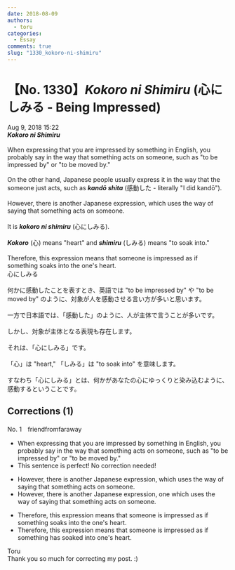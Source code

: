 ```yaml
---
date: 2018-08-09
authors:
  - toru
categories:
  - Essay
comments: true
slug: "1330_kokoro-ni-shimiru"
---
```


# 【No. 1330】<strong><em>Kokoro ni Shimiru</em></strong> (心にしみる - Being Impressed)
<div class="date">Aug 9, 2018 15:22</div>
<div id="post"><div id="body_show_ori">
<strong><em>Kokoro ni Shimiru</em></strong><br/><br/>When expressing that you are impressed by something in English, you probably say in the way that something acts on someone, such as "to be impressed by" or "to be moved by."<br/><br/>On the other hand, Japanese people usually express it in the way that the someone just acts, such as <strong><em>kandō shita</em></strong> (感動した - literally "I did kandō").<br/><br/>However, there is another Japanese expression, which uses the way of saying that something acts on someone.<br/><br/>It is <strong><em>kokoro ni shimiru</em></strong> (心にしみる).<br/><br/><strong><em>Kokoro</em></strong> (心) means "heart" and <strong><em>shimiru</em></strong> (しみる) means "to soak into."<br/><br/>Therefore, this expression means that someone is impressed as if something soaks into the one's heart.
</div></div>

<!-- more -->

<div id="post_ja"><div id="body_show_mo">
心にしみる<br/><br/>何かに感動したことを表すとき、英語では "to be impressed by" や "to be moved by" のように、対象が人を感動させる言い方が多いと思います。<br/><br/>一方で日本語では、「感動した」のように、人が主体で言うことが多いです。<br/><br/>しかし、対象が主体となる表現も存在します。<br/><br/>それは、「心にしみる」です。<br/><br/>「心」は "heart," 「しみる」は "to soak into" を意味します。<br/><br/>すなわち「心にしみる」とは、何かがあなたの心にゆっくりと染み込むように、感動するということです。
</div></div>

## Corrections (1)
<div id="block"><div class="first_name"> No. 1　<span class="just_name">friendfromfaraway</span></div><div id="block2">
<ul class="correction_field">
<li class="incorrect">When expressing that you are impressed by something in English, you probably say in the way that something acts on someone, such as "to be impressed by" or "to be moved by."</li>
<li class="corrected perfect">This sentence is perfect! No correction needed!</li>
</ul>
<ul class="correction_field">
<li class="incorrect">However, there is another Japanese expression, which uses the way of saying that something acts on someone.</li>
<li class="corrected correct">
However, there is another Japanese expression, <span class="f_blue">one </span>which uses the way of saying that something acts on someone.
</li>
</ul>
<ul class="correction_field">
<li class="incorrect">Therefore, this expression means that someone is impressed as if something soaks into the one's heart.</li>
<li class="corrected correct">
Therefore, this expression means that someone is impressed as if something <span class="f_blue">has</span> soak<span class="f_blue">ed</span> into one's heart.
</li>
</ul>
</div><div class="name"><span class="just_name">Toru</span><br>
Thank you so much for correcting my post. :)
</div>
</div>
